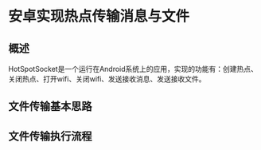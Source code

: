 # 安卓实现热点传输消息与文件

## 概述
HotSpotSocket是一个运行在Android系统上的应用，实现的功能有：创建热点、关闭热点、打开wifi、关闭wifi、发送接收消息、发送接收文件。

## 文件传输基本思路

## 文件传输执行流程
